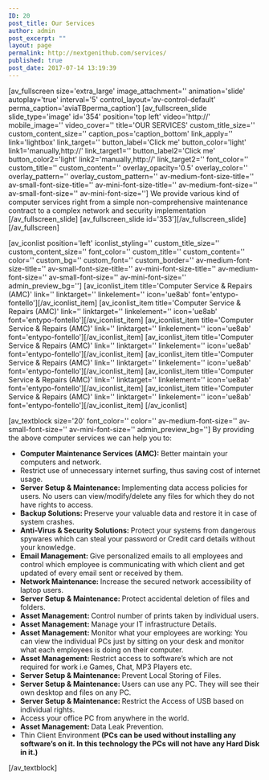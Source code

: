 ```yaml
---
ID: 20
post_title: Our Services
author: admin
post_excerpt: ""
layout: page
permalink: http://nextgenithub.com/services/
published: true
post_date: 2017-07-14 13:19:39
---
```

[av_fullscreen size='extra_large' image_attachment='' animation='slide' autoplay='true' interval='5' control_layout='av-control-default' perma_caption='aviaTBperma_caption']
[av_fullscreen_slide slide_type='image' id='354' position='top left' video='http://' mobile_image='' video_cover='' title='OUR SERVICES' custom_title_size='' custom_content_size='' caption_pos='caption_bottom' link_apply='' link='lightbox' link_target='' button_label='Click me' button_color='light' link1='manually,http://' link_target1='' button_label2='Click me' button_color2='light' link2='manually,http://' link_target2='' font_color='' custom_title='' custom_content='' overlay_opacity='0.5' overlay_color='' overlay_pattern='' overlay_custom_pattern='' av-medium-font-size-title='' av-small-font-size-title='' av-mini-font-size-title='' av-medium-font-size='' av-small-font-size='' av-mini-font-size='']
We provide various kind of computer services right from a simple non-comprehensive maintenance contract to a complex network and security implementation
[/av_fullscreen_slide]
[av_fullscreen_slide id='353'][/av_fullscreen_slide]
[/av_fullscreen]

[av_iconlist position='left' iconlist_styling='' custom_title_size='' custom_content_size='' font_color='' custom_title='' custom_content='' color='' custom_bg='' custom_font='' custom_border='' av-medium-font-size-title='' av-small-font-size-title='' av-mini-font-size-title='' av-medium-font-size='' av-small-font-size='' av-mini-font-size='' admin_preview_bg='']
[av_iconlist_item title='Computer Service &amp; Repairs (AMC)' link='' linktarget='' linkelement='' icon='ue8ab' font='entypo-fontello'][/av_iconlist_item]
[av_iconlist_item title='Computer Service &amp; Repairs (AMC)' link='' linktarget='' linkelement='' icon='ue8ab' font='entypo-fontello'][/av_iconlist_item]
[av_iconlist_item title='Computer Service &amp; Repairs (AMC)' link='' linktarget='' linkelement='' icon='ue8ab' font='entypo-fontello'][/av_iconlist_item]
[av_iconlist_item title='Computer Service &amp; Repairs (AMC)' link='' linktarget='' linkelement='' icon='ue8ab' font='entypo-fontello'][/av_iconlist_item]
[av_iconlist_item title='Computer Service &amp; Repairs (AMC)' link='' linktarget='' linkelement='' icon='ue8ab' font='entypo-fontello'][/av_iconlist_item]
[av_iconlist_item title='Computer Service &amp; Repairs (AMC)' link='' linktarget='' linkelement='' icon='ue8ab' font='entypo-fontello'][/av_iconlist_item]
[av_iconlist_item title='Computer Service &amp; Repairs (AMC)' link='' linktarget='' linkelement='' icon='ue8ab' font='entypo-fontello'][/av_iconlist_item]
[/av_iconlist]

[av_textblock size='20' font_color='' color='' av-medium-font-size='' av-small-font-size='' av-mini-font-size='' admin_preview_bg='']
<span class="txt5">By providing the above computer services we can help you to:</span>
<ul class="bullet2">
 	<li><b>Computer Maintenance Services (AMC): </b>Better maintain your computers and network.</li>
 	<li>Restrict use of unnecessary internet surfing, thus saving cost of internet usage.</li>
 	<li><b>Server Setup &amp; Maintenance: </b>Implementing data access policies for users. No users can view/modify/delete any files for which they do not have rights to access.</li>
 	<li><b>Backup Solutions: </b>Preserve your valuable data and restore it in case of system crashes.</li>
 	<li><b>Anti-Virus &amp; Security Solutions: </b>Protect your systems from dangerous spywares which can steal your password or Credit card details without your knowledge.</li>
 	<li><b>Email Management: </b>Give personalized emails to all employees and control which employee is communicating with which client and get updated of every email sent or received by them.</li>
 	<li><b>Network Maintenance: </b>Increase the secured network accessibility of laptop users.</li>
 	<li><b>Server Setup &amp; Maintenance: </b>Protect accidental deletion of files and folders.</li>
 	<li><b>Asset Management: </b>Control number of prints taken by individual users.</li>
 	<li><b>Asset Management: </b>Manage your IT infrastructure Details.</li>
 	<li><b>Asset Management: </b>Monitor what your employees are working: You can view the individual PCs just by sitting on your desk and monitor what each employees is doing on their computer.</li>
 	<li><b>Asset Management: </b>Restrict access to software’s which are not required for work i.e Games, Chat, MP3 Players etc.</li>
 	<li><b>Server Setup &amp; Maintenance: </b>Prevent Local Storing of Files.</li>
 	<li><b>Server Setup &amp; Maintenance: </b>Users can use any PC. They will see their own desktop and files on any PC.</li>
 	<li><b>Server Setup &amp; Maintenance: </b>Restrict the Access of USB based on individual rights.</li>
 	<li>Access your office PC from anywhere in the world.</li>
 	<li><b>Asset Management: </b>Data Leak Prevention.</li>
 	<li>Thin Client Environment <strong>(PCs can be used without installing any software’s on it. In this technology the PCs will not have any Hard Disk in it.)</strong></li>
</ul>
[/av_textblock]